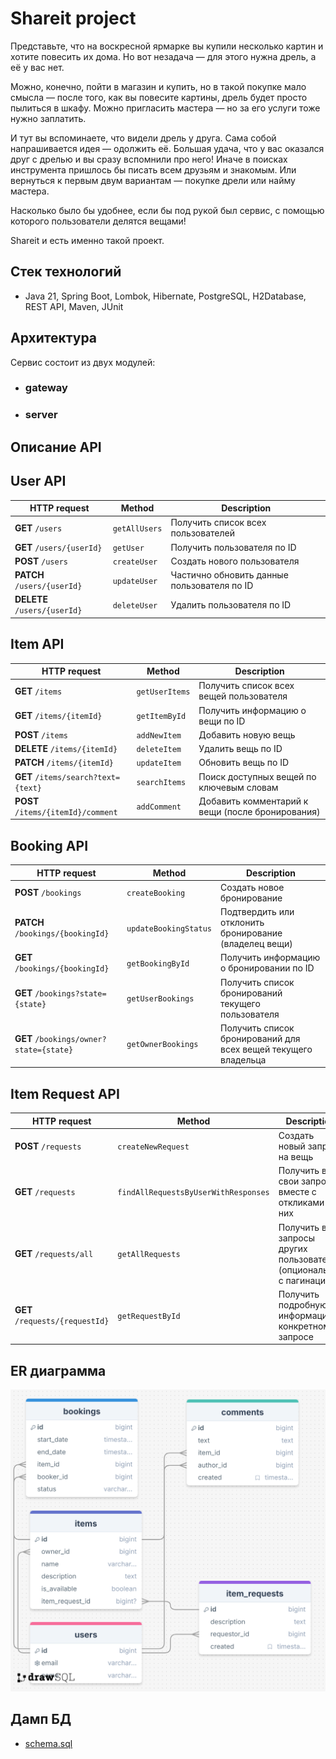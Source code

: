 # Shareit project

Представьте, что на воскресной ярмарке вы купили несколько картин и хотите повесить их дома. Но вот незадача — для этого
нужна дрель, а её у вас нет.

Можно, конечно, пойти в магазин и купить, но в такой покупке мало смысла — после того, как вы повесите картины, дрель
будет просто пылиться в шкафу. Можно пригласить мастера — но за его услуги тоже нужно заплатить.

И тут вы вспоминаете, что видели дрель у друга. Сама собой напрашивается идея — одолжить её. Большая удача, что у вас
оказался друг с дрелью и вы сразу вспомнили про него! Иначе в поисках инструмента пришлось бы писать всем друзьям и
знакомым. Или вернуться к первым двум вариантам — покупке дрели или найму мастера.

Насколько было бы удобнее, если бы под рукой был сервис, с помощью которого пользователи делятся вещами!

Shareit и есть именно такой проект.

## Стек технологий

* Java 21, Spring Boot, Lombok, Hibernate, PostgreSQL, H2Database, REST API, Maven, JUnit

## Архитектура

Сервис состоит из двух модулей:

* ### gateway
* ### server

## Описание API

## User API

| HTTP request                 | Method        | Description                                 |
|------------------------------|---------------|---------------------------------------------|
| **GET** `/users`             | `getAllUsers` | Получить список всех пользователей          |
| **GET** `/users/{userId}`    | `getUser`     | Получить пользователя по ID                 |
| **POST** `/users`            | `createUser`  | Создать нового пользователя                 |
| **PATCH** `/users/{userId}`  | `updateUser`  | Частично обновить данные пользователя по ID |
| **DELETE** `/users/{userId}` | `deleteUser`  | Удалить пользователя по ID                  |

## Item API

| HTTP request                        | Method         | Description                                      |
|-------------------------------------|----------------|--------------------------------------------------|
| **GET** `/items`                    | `getUserItems` | Получить список всех вещей пользователя          |
| **GET** `/items/{itemId}`           | `getItemById`  | Получить информацию о вещи по ID                 |
| **POST** `/items`                   | `addNewItem`   | Добавить новую вещь                              |
| **DELETE** `/items/{itemId}`        | `deleteItem`   | Удалить вещь по ID                               |
| **PATCH** `/items/{itemId}`         | `updateItem`   | Обновить вещь по ID                              |
| **GET** `/items/search?text={text}` | `searchItems`  | Поиск доступных вещей по ключевым словам         |
| **POST** `/items/{itemId}/comment`  | `addComment`   | Добавить комментарий к вещи (после бронирования) |

## Booking API

| HTTP request                            | Method                | Description                                                    |
|-----------------------------------------|-----------------------|----------------------------------------------------------------|
| **POST** `/bookings`                    | `createBooking`       | Создать новое бронирование                                     |
| **PATCH** `/bookings/{bookingId}`       | `updateBookingStatus` | Подтвердить или отклонить бронирование (владелец вещи)         |
| **GET** `/bookings/{bookingId}`         | `getBookingById`      | Получить информацию о бронировании по ID                       |
| **GET** `/bookings?state={state}`       | `getUserBookings`     | Получить список бронирований текущего пользователя             |
| **GET** `/bookings/owner?state={state}` | `getOwnerBookings`    | Получить список бронирований для всех вещей текущего владельца |

## Item Request API

| HTTP request                    | Method                               | Description                                                          |
|---------------------------------|--------------------------------------|----------------------------------------------------------------------|
| **POST** `/requests`            | `createNewRequest`                   | Создать новый запрос на вещь                                         |
| **GET** `/requests`             | `findAllRequestsByUserWithResponses` | Получить все свои запросы вместе с откликами на них                  |
| **GET** `/requests/all`         | `getAllRequests`                     | Получить все запросы других пользователей (опционально с пагинацией) |
| **GET** `/requests/{requestId}` | `getRequestById`                     | Получить подробную информацию о конкретном запросе                   |

## ER диаграмма

![ER_diagram.png](gateway/assets/ER_diagram.png)

## Дамп БД

- [schema.sql](server/src/main/resources/schema.sql)